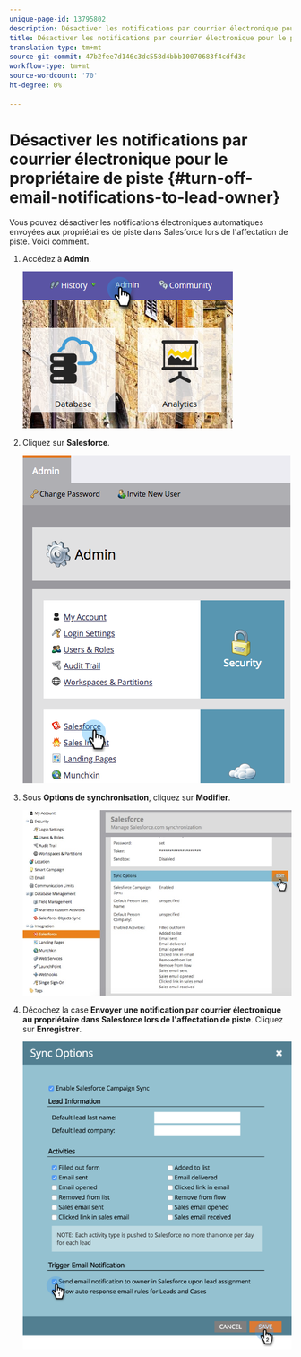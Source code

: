 ```yaml
---
unique-page-id: 13795802
description: Désactiver les notifications par courrier électronique pour le propriétaire de piste - Documents marketing - Documentation du produit
title: Désactiver les notifications par courrier électronique pour le propriétaire de piste
translation-type: tm+mt
source-git-commit: 47b2fee7d146c3dc558d4bbb10070683f4cdfd3d
workflow-type: tm+mt
source-wordcount: '70'
ht-degree: 0%

---
```



# Désactiver les notifications par courrier électronique pour le propriétaire de piste {#turn-off-email-notifications-to-lead-owner}

Vous pouvez désactiver les notifications électroniques automatiques envoyées aux propriétaires de piste dans Salesforce lors de l&#39;affectation de piste. Voici comment.

1. Accédez à **Admin**.

   ![](assets/admin-1.png)

1. Cliquez sur **Salesforce**.

   ![](assets/adminsalesforce.png)

1. Sous **Options de synchronisation**, cliquez sur **Modifier**.

   ![](assets/salesforcesummary2.jpg)

1. Décochez la case **Envoyer une notification par courrier électronique au propriétaire dans Salesforce lors de l&#39;affectation de piste**. Cliquez sur **Enregistrer**.

   ![](assets/new-screen.png)


